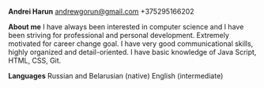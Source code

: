 **Andrei Harun**
andrewgorun@gmail.com
+375295166202 

**About me**
I have always been interested in computer science and I have been striving for professional and personal development. Extremely motivated for career change goal. I have very good communicational skills, highly organized and detail-oriented. I have basic knowledge of Java Script, HTML, CSS, Git.

**Languages**
Russian and Belarusian (native)
English (intermediate)